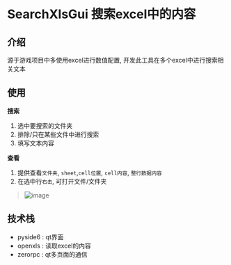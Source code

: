 # SearchXlsGui 搜索excel中的内容 

## 介绍 

源于游戏项目中多使用excel进行数值配置,  开发此工具在多个excel中进行搜索相关文本 

## 使用

**搜索**
1. 选中要搜索的文件夹
2. 排除/只在某些文件中进行搜索
3. 填写文本内容

**查看**
1. 提供查看`文件夹`, `sheet`,`cell位置`, `cell内容`, `整行数据内容`
2. 在选中行`右击`, 可打开文件/文件夹


> ![image](https://github.com/elroy93/searchXlsGui/assets/43977905/795638a3-67e7-41d9-a72a-3f90869bbe87)




## 技术栈
- pyside6 : qt界面
- openxls : 读取excel的内容
- zerorpc : qt多页面的通信
